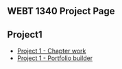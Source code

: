 ## WEBT 1340 Project Page

 <h2>Project1</h2> 
 <ul>
        <li><a href="project1/icons.ai">Project 1 - Chapter work</a></li>
        <li><a href="project1/portfoliobuilder.ai">Project 1 - Portfolio builder</a></li>
   
   
 </ul>